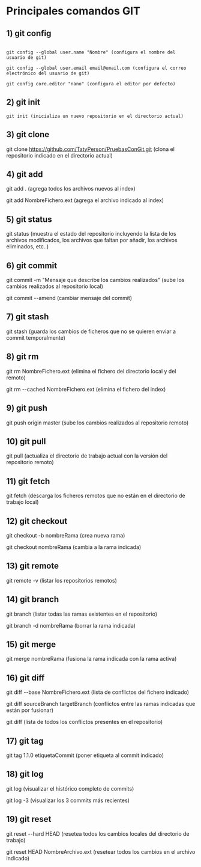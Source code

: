 # Principales comandos GIT
## 1) git config

```git config list (listar todos los comandos configurables)

git config --global user.name "Nombre" (configura el nombre del usuario de git)

git config --global user.email email@email.com (configura el correo electrónico del usuario de git)

git config core.editor "nano" (configura el editor por defecto)
``` 

## 2) git init
```
git init (inicializa un nuevo repositorio en el directorio actual)
``` 

## 3) git clone
git clone https://github.com/TatyPerson/PruebasConGit.git (clona el repositorio indicado en el directorio actual)

## 4) git add
git add . (agrega todos los archivos nuevos al index)

git add NombreFichero.ext (agrega el archivo indicado al index)

## 5) git status
git status (muestra el estado del repositorio incluyendo la lista de los archivos modificados, los archivos que faltan por añadir, los archivos eliminados, etc..)

## 6) git commit 
git commit -m "Mensaje que describe los cambios realizados" (sube los cambios realizados al repositorio local)

git commit --amend (cambiar mensaje del commit)

## 7) git stash
git stash (guarda los cambios de ficheros que no se quieren enviar a commit temporalmente)

## 8) git rm
git rm NombreFichero.ext (elimina el fichero del directorio local y del remoto)

git rm --cached NombreFichero.ext (elimina el fichero del index)

## 9) git push
git push origin master (sube los cambios realizados al repositorio remoto)

## 10) git pull
git pull (actualiza el directorio de trabajo actual con la versión del repositorio remoto)

## 11) git fetch
git fetch (descarga los ficheros remotos que no están en el directorio de trabajo local)

## 12) git checkout
git checkout -b nombreRama (crea nueva rama)

git checkout nombreRama (cambia a la rama indicada)

## 13) git remote 
git remote -v (listar los repositorios remotos)

## 14) git branch
git branch (listar todas las ramas existentes en el repositorio)

git branch -d nombreRama (borrar la rama indicada)

## 15) git merge
git merge nombreRama (fusiona la rama indicada con la rama activa)

## 16) git diff
git diff --base NombreFichero.ext (lista de conflictos del fichero indicado)

git diff sourceBranch targetBranch (conflictos entre las ramas indicadas que están por fusionar)

git diff (lista de todos los conflictos presentes en el repositorio)

## 17) git tag
git tag 1.1.0 etiquetaCommit (poner etiqueta al commit indicado)

## 18) git log
git log (visualizar el histórico completo de commits)

git log -3 (visualizar los 3 commits más recientes)

## 19) git reset
git reset --hard HEAD (resetea todos los cambios locales del directorio de trabajo)

git reset HEAD NombreArchivo.ext (resetear todos los cambios en el archivo indicado)

